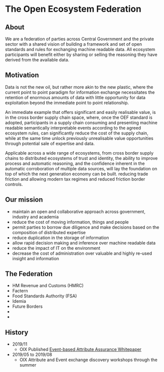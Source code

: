 # The Open Ecosystem Federation

## About

We are a federation of parties across Central Government and the private sector with a shared vision of building a framework and set of open standards and rules for exchanging machine readable data.  All ecosystem participants will benefit either by sharing or selling the reasoning they have derived from the available data. 

## Motivation

Data is not the new oil, but rather more akin to the new plastic, where the current point to point paradigm for information exchange necessitates the retention of enormous amounts of data with little opportunity for data exploitation beyond the immediate point to point relationship.  

An immediate example that offers significant and easily realisable value, is in the cross border supply chain space, where, once the OEF standard is adopted, participants in a supply chain consuming and presenting machine readable semantically interpretable events according to the agreed ecosystem rules, can significantly reduce the cost of the supply chain, while at the same time unlock previously unrealisable value opportunities through potential sale of expertise and data.  

Applicable across a wide range of ecosystems, from cross border supply chains to distributed ecosystems of trust and identity, the ability to improve process and automatic reasoning, and the confidence inherent in the automatic corroboration of multiple data sources, will lay the foundation on top of which the next generation  economy can be built. reducing trade friction and allowing modern tax regimes and reduced friction border controls.


## Our mission

- maintain an open and collaborative approach across government, industry and academia
- reduce the cost of moving information, things and people
- permit parties to borrow due diligence and make decisions based on the composition of distributed expertise
- reduce duplication in the storage of information
- allow rapid decision making and inference over machine readable data
- reduce the impact of IT on the environment
- decrease the cost of administration over valuable and highly re-used insight and information

## The Federation

- HM Revenue and Customs (HMRC)
- Factern
- Food Standards Authority (FSA)
- Idemia
- Future Borders
- 
- 

## History

- 2019/11
  - OIX Published [Event-based Attribute Assurance Whitepaper](https://openidentityexchange.org/wp-content/uploads/2019/11/191101-Building-a-Trusted-Environment-Whitepaper-FINAL.pdf)
- 2019/05 to 2019/08
  - OIX Attribute and Event exchange discovery workshops through the summer
